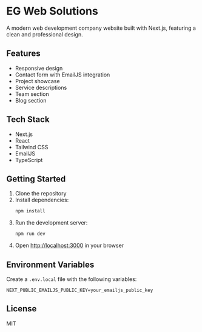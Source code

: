 # EG Web Solutions

A modern web development company website built with Next.js, featuring a clean and professional design.

## Features

- Responsive design
- Contact form with EmailJS integration
- Project showcase
- Service descriptions
- Team section
- Blog section

## Tech Stack

- Next.js
- React
- Tailwind CSS
- EmailJS
- TypeScript

## Getting Started

1. Clone the repository
2. Install dependencies:
   ```bash
   npm install
   ```
3. Run the development server:
   ```bash
   npm run dev
   ```
4. Open [http://localhost:3000](http://localhost:3000) in your browser

## Environment Variables

Create a `.env.local` file with the following variables:
```
NEXT_PUBLIC_EMAILJS_PUBLIC_KEY=your_emailjs_public_key
```

## License

MIT 